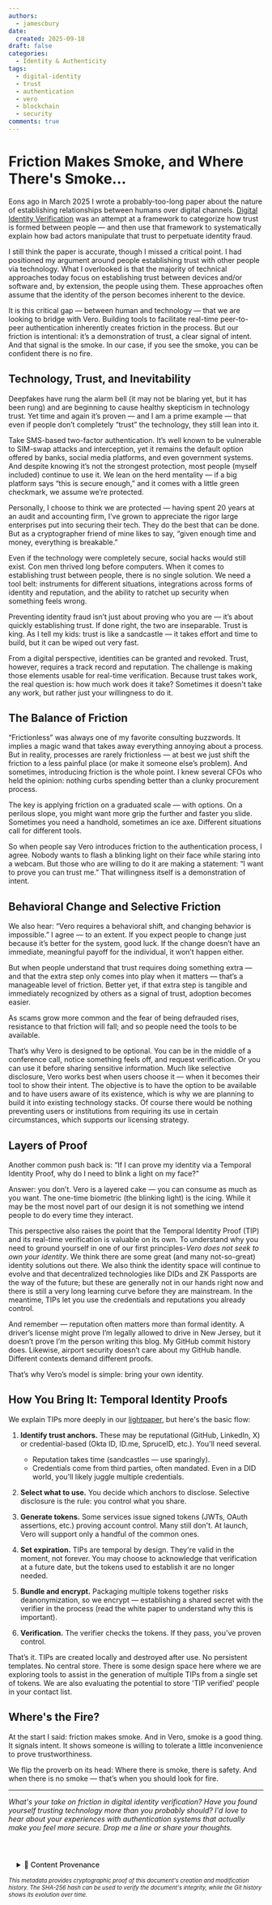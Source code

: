 ```yaml
---
authors:
  - jamescbury
date:
  created: 2025-09-18
draft: false
categories:
  - Identity & Authenticity
tags:
  - digital-identity
  - trust
  - authentication
  - vero
  - blockchain
  - security
comments: true
---
```


# Friction Makes Smoke, and Where There's Smoke...

Eons ago in March 2025 I wrote a probably-too-long paper about the nature of establishing relationships between humans over digital channels. [Digital Identity Verification](digital_identity_verification.md) was an attempt at a framework to categorize how trust is formed between people — and then use that framework to systematically explain how bad actors manipulate that trust to perpetuate identity fraud.

I still think the paper is accurate, though I missed a critical point. I had positioned my argument around people establishing trust with other people via technology. What I overlooked is that the majority of technical approaches today focus on establishing trust between devices and/or software and, by extension, the people using them. These approaches often assume that the identity of the person becomes inherent to the device.

It is this critical gap — between human and technology — that we are looking to bridge with Vero. Building tools to facilitate real-time peer-to-peer authentication inherently creates friction in the process. But our friction is intentional: it’s a demonstration of trust, a clear signal of intent. And that signal is the smoke. In our case, if you see the smoke, you can be confident there is no fire.

<!-- more -->

## Technology, Trust, and Inevitability

Deepfakes have rung the alarm bell (it may not be blaring yet, but it has been rung) and are beginning to cause healthy skepticism in technology trust. Yet time and again it’s proven — and I am a prime example — that even if people don’t completely “trust” the technology, they still lean into it.

Take SMS-based two-factor authentication. It’s well known to be vulnerable to SIM-swap attacks and interception, yet it remains the default option offered by banks, social media platforms, and even government systems. And despite knowing it’s not the strongest protection, most people (myself included) continue to use it. We lean on the herd mentality — if a big platform says “this is secure enough,” and it comes with a little green checkmark, we assume we’re protected.

Personally, I choose to think we are protected — having spent 20 years at an audit and accounting firm, I’ve grown to appreciate the rigor large enterprises put into securing their tech. They do the best that can be done. But as a cryptographer friend of mine likes to say, “given enough time and money, everything is breakable.”

Even if the technology were completely secure, social hacks would still exist. Con men thrived long before computers. When it comes to establishing trust between people, there is no single solution. We need a tool belt: instruments for different situations, integrations across forms of identity and reputation, and the ability to ratchet up security when something feels wrong.

Preventing identity fraud isn’t just about proving who you are — it’s about quickly establishing trust. If done right, the two are inseparable. Trust is king. As I tell my kids: trust is like a sandcastle — it takes effort and time to build, but it can be wiped out very fast.

From a digital perspective, identities can be granted and revoked. Trust, however, requires a track record and reputation. The challenge is making those elements usable for real-time verification. Because trust takes work, the real question is: how much work does it take?  Sometimes it doesn't take any work, but rather just your willingness to do it.

## The Balance of Friction

“Frictionless” was always one of my favorite consulting buzzwords. It implies a magic wand that takes away everything annoying about a process. But in reality, processes are rarely frictionless — at best we just shift the friction to a less painful place (or make it someone else’s problem). And sometimes, introducing friction is the whole point. I knew several CFOs who held the opinion: nothing curbs spending better than a clunky procurement process.

The key is applying friction on a graduated scale — with options. On a perilous slope, you might want more grip the further and faster you slide. Sometimes you need a handhold, sometimes an ice axe. Different situations call for different tools.

So when people say Vero introduces friction to the authentication process, I agree. Nobody wants to flash a blinking light on their face while staring into a webcam. But those who are willing to do it are making a statement: “I want to prove you can trust me.” That willingness itself is a demonstration of intent.

## Behavioral Change and Selective Friction

We also hear: “Vero requires a behavioral shift, and changing behavior is impossible.” I agree — to an extent. If you expect people to change just because it’s better for the system, good luck. If the change doesn’t have an immediate, meaningful payoff for the individual, it won’t happen either.

But when people understand that trust requires doing something extra — and that the extra step only comes into play when it matters — that’s a manageable level of friction. Better yet, if that extra step is tangible and immediately recognized by others as a signal of trust, adoption becomes easier.

As scams grow more common and the fear of being defrauded rises, resistance to that friction will fall; and so people need the tools to be available.

That’s why Vero is designed to be optional. You can be in the middle of a conference call, notice something feels off, and request verification. Or you can use it before sharing sensitive information. Much like selective disclosure, Vero works best when users choose it — when it becomes their tool to show their intent.  The objective is to have the option to be available and to have users aware of its existence, which is why we are planning to build it into existing technology stacks.  Of course there would be nothing preventing users or institutions from requiring its use in certain circumstances, which supports our licensing strategy.

## Layers of Proof

Another common push back is: “If I can prove my identity via a Temporal Identity Proof, why do I need to blink a light on my face?”

Answer: you don’t. Vero is a layered cake — you can consume as much as you want. The one-time biometric (the blinking light) is the icing.  While it may be the most novel part of our design it is not something we intend people to do every time they interact.

This perspective also raises the point that the Temporal Identity Proof (TIP) and its real-time verification is valuable on its own.  To understand why you need to ground yourself in one of our first principles-*Vero does not seek to own your identity*.  We think there are some great (and many not-so-great) identity solutions out there.  We also think the identity space will continue to evolve and that decentralized technologies like DIDs and ZK Passports are the way of the future; but these are generally not in our hands right now and there is still a very long learning curve before they are mainstream.  In the meantime, TIPs let you use the credentials and reputations you already control.

And remember — reputation often matters more than formal identity. A driver’s license might prove I’m legally allowed to drive in New Jersey, but it doesn’t prove I’m the person writing this blog. My GitHub commit history does. Likewise, airport security doesn’t care about my GitHub handle. Different contexts demand different proofs.

That’s why Vero’s model is simple: bring your own identity.

## How You Bring It: Temporal Identity Proofs

We explain TIPs more deeply in our [lightpaper](https://vero.technology/lightpaper), but here's the basic flow:

1. **Identify trust anchors.** These may be reputational (GitHub, LinkedIn, X) or credential-based (Okta ID, ID.me, SpruceID, etc.). You'll need several.
   - Reputation takes time (sandcastles — use sparingly).
   - Credentials come from third parties, often mandated. Even in a DID world, you'll likely juggle multiple credentials.

2. **Select what to use.** You decide which anchors to disclose. Selective disclosure is the rule: you control what you share.

3. **Generate tokens.** Some services issue signed tokens (JWTs, OAuth assertions, etc.) proving account control. Many still don't. At launch, Vero will support only a handful of the common ones.

4. **Set expiration.** TIPs are temporal by design. They're valid in the moment, not forever. You may choose to acknowledge that verification at a future date, but the tokens used to establish it are no longer needed.

5. **Bundle and encrypt.** Packaging multiple tokens together risks deanonymization, so we encrypt — establishing a shared secret with the verifier in the process (read the white paper to understand why this is important).

6. **Verification.** The verifier checks the tokens. If they pass, you've proven control.

That’s it. TIPs are created locally and destroyed after use. No persistent templates. No central store.   There is some design space here where we are exploring tools to assist in the generation of multiple TIPs from a single set of tokens.  We are also evaluating the potential to store 'TIP verified' people in your contact list.

## Where's the Fire?

At the start I said: friction makes smoke. And in Vero, smoke is a good thing. It signals intent. It shows someone is willing to tolerate a little inconvenience to prove trustworthiness.

We flip the proverb on its head:
Where there is smoke, there is safety. And when there is no smoke — that’s when you should look for fire.

---

*What's your take on friction in digital identity verification? Have you found yourself trusting technology more than you probably should? I'd love to hear about your experiences with authentication systems that actually make you feel more secure. Drop me a line or share your thoughts.*

<!-- BLOG_GIT_METADATA START -->

<div class="blog-git-metadata" style="margin-top: 2rem; padding-top: 1rem; border-top: 1px solid var(--md-default-fg-color--lightest);">
  <details style="background: var(--md-code-bg-color); padding: 0.5rem 1rem; border-radius: 0.2rem;">
    <summary style="cursor: pointer; font-weight: 500; color: var(--md-default-fg-color--light);">
      📝 Content Provenance
    </summary>
    <div style="margin-top: 1rem; font-size: 0.9em;">
      <p style="margin: 0.5rem 0;"><strong>Created:</strong> 2025-09-18</p>
      <p style="margin: 0.5rem 0;"><strong>Last Modified:</strong> 2025-09-19</p>
      <p style="margin: 0.5rem 0;"><strong>Total Revisions:</strong> 3</p>
      <p style="margin: 0.5rem 0;"><strong>File SHA-256:</strong> <code style="font-size: 0.85em;">cb717e18026b0350...</code></p>
      
      <div style="margin-top: 1rem;">
        <p style="margin: 0.5rem 0; font-weight: 500;">Recent Changes:</p>
        <table style="width: 100%; font-size: 0.85em; margin-top: 0.5rem;">
          <thead>
            <tr style="border-bottom: 1px solid var(--md-default-fg-color--lightest);">
              <th style="text-align: left; padding: 0.25rem;">Date</th>
              <th style="text-align: left; padding: 0.25rem;">Author</th>
              <th style="text-align: left; padding: 0.25rem;">Change</th>
            </tr>
          </thead>
          <tbody>
            <tr>
              <td style="padding: 0.25rem;">2025-09-19</td>
              <td style="padding: 0.25rem;">James Canterbury</td>
              <td style="padding: 0.25rem;">Enhanced landing page - added consistent catego...</td>
            </tr>
            <tr>
              <td style="padding: 0.25rem;">2025-09-19</td>
              <td style="padding: 0.25rem;">James Canterbury</td>
              <td style="padding: 0.25rem;">Added the github "Content Provenance" onto each...</td>
            </tr>
            <tr>
              <td style="padding: 0.25rem;">2025-09-18</td>
              <td style="padding: 0.25rem;">James Canterbury</td>
              <td style="padding: 0.25rem;">Create where_theres_smoke.md</td>
            </tr>
          </tbody>
        </table>
      </div>
      
      <p style="margin-top: 1rem; margin-bottom: 0;">
        <a href="https://github.com/zeroth-tech/blogs/blob/d8b1cb6671276034987e8ed4c379922236f926e8/docs/posts/where_theres_smoke.md" target="_blank" style="color: var(--md-primary-fg-color); text-decoration: none;">
          View Full History on GitHub →
        </a>
      </p>
    </div>
  </details>
  
  <div style="margin-top: 0.5rem; font-size: 0.8em; color: var(--md-default-fg-color--lighter);">
    <p style="margin: 0;">
      <em>This metadata provides cryptographic proof of this document's creation and modification history. 
      The SHA-256 hash can be used to verify the document's integrity, while the Git history shows its evolution over time.</em>
    </p>
  </div>
</div>

<!-- BLOG_GIT_METADATA END -->

